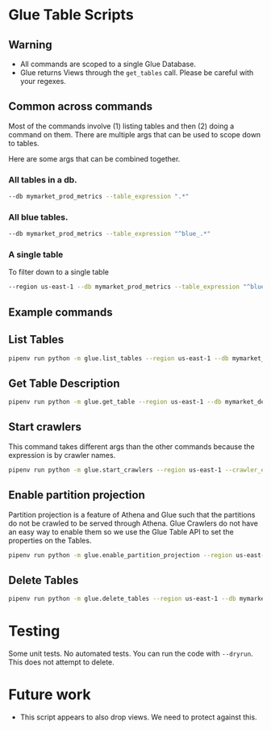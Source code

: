 # Glue Table Scripts

## Warning

- All commands are scoped to a single Glue Database.
- Glue returns Views through the `get_tables` call.  Please be careful with your regexes.


## Common across commands

Most of the commands involve (1) listing tables and then (2) doing a command on them.  There are multiple args that can be used to scope down to tables.

Here are some args that can be combined together.

### All tables in a db.

```bash
--db mymarket_prod_metrics --table_expression ".*"
```

### All blue tables.

```bash
--db mymarket_prod_metrics --table_expression "^blue_.*"
```

### A single table
To filter down to a single table

```bash
--region us-east-1 --db mymarket_prod_metrics --table_expression "^blue_action$"
```

## Example commands

## List Tables

```bash
pipenv run python -m glue.list_tables --region us-east-1 --db mymarket_dev_metrics_side --table_expression "^blue_.*"
```

## Get Table Description

```bash
pipenv run python -m glue.get_table --region us-east-1 --db mymarket_dev_metrics_side --table_expression "blue_flat_response_insertion"
```

## Start crawlers

This command takes different args than the other commands because the expression is by crawler names.

```bash
pipenv run python -m glue.start_crawlers --region us-east-1 --crawler_expression "green.*dev.*"
```

## Enable partition projection
Partition projection is a feature of Athena and Glue such that the partitions do not be crawled to be served through Athena.
Glue Crawlers do not have an easy way to enable them so we use the Glue Table API to set the properties on the Tables. 

```bash
pipenv run python -m glue.enable_partition_projection --region us-east-1 --db mymarket_dev_metrics_side --table_expression "^green_.*"
```

## Delete Tables

```bash
pipenv run python -m glue.delete_tables --region us-east-1 --db mymarket_dev_metrics_side --table_expression "^blue_.*"
```

# Testing

Some unit tests.  No automated tests.  You can run the code with `--dryrun`.  This does not attempt to delete.

# Future work

- This script appears to also drop views.  We need to protect against this.